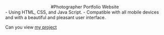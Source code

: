 <div align="center">
  #Photographer Portfolio Website
</div>
- Using HTML, CSS, and Java Script.
- Compatible with all mobile devices and with a beautiful and pleasant user interface.

Can you view [my project](https://panchenkonaz.github.io/responsive__clock/)


 

